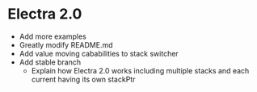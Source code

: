 # Electra 2.0

+ Add more examples
+ Greatly modify README.md
+ Add value moving cababilities to stack switcher
+ Add stable branch
    + Explain how Electra 2.0 works including multiple stacks and each current having its own stackPtr

